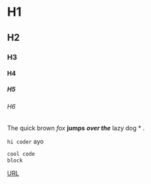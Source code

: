 # H1
## H2
### H3
#### H4
##### H5
###### H6
The quick
brown
*fox*
**jumps**
***over the*** lazy dog \* .


`hi coder` ayo
```c
cool code
block
```

[URL](http://example.com)
